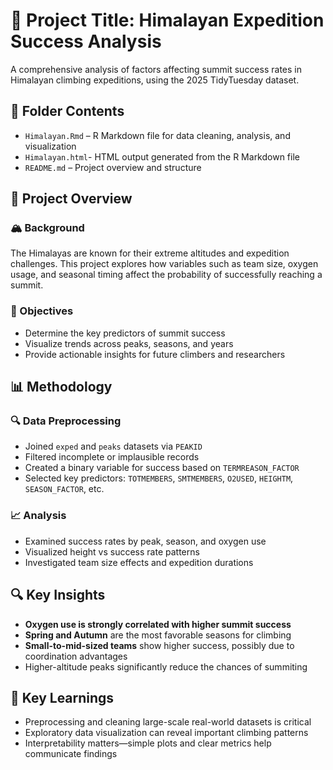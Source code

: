 # 📝 Project Title: Himalayan Expedition Success Analysis

A comprehensive analysis of factors affecting summit success rates in Himalayan climbing expeditions, using the 2025 TidyTuesday dataset.

## 📁 Folder Contents

- `Himalayan.Rmd` – R Markdown file for data cleaning, analysis, and visualization  
- `Himalayan.html`- HTML output generated from the R Markdown file
- `README.md` – Project overview and structure

## 📌 Project Overview

### 🏔️ Background  
The Himalayas are known for their extreme altitudes and expedition challenges. This project explores how variables such as team size, oxygen usage, and seasonal timing affect the probability of successfully reaching a summit.

### 🎯 Objectives

- Determine the key predictors of summit success  
- Visualize trends across peaks, seasons, and years  
- Provide actionable insights for future climbers and researchers

## 📊 Methodology

### 🔍 Data Preprocessing

- Joined `exped` and `peaks` datasets via `PEAKID`  
- Filtered incomplete or implausible records  
- Created a binary variable for success based on `TERMREASON_FACTOR`  
- Selected key predictors: `TOTMEMBERS`, `SMTMEMBERS`, `O2USED`, `HEIGHTM`, `SEASON_FACTOR`, etc.

### 📈 Analysis

- Examined success rates by peak, season, and oxygen use  
- Visualized height vs success rate patterns  
- Investigated team size effects and expedition durations

## 🔍 Key Insights

- **Oxygen use is strongly correlated with higher summit success**  
- **Spring and Autumn** are the most favorable seasons for climbing  
- **Small-to-mid-sized teams** show higher success, possibly due to coordination advantages  
- Higher-altitude peaks significantly reduce the chances of summiting

## 🧠 Key Learnings

- Preprocessing and cleaning large-scale real-world datasets is critical  
- Exploratory data visualization can reveal important climbing patterns  
- Interpretability matters—simple plots and clear metrics help communicate findings
